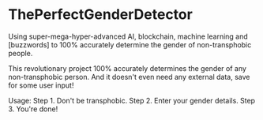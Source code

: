 # ThePerfectGenderDetector
Using super-mega-hyper-advanced AI, blockchain, machine learning and [buzzwords] to 100% accurately determine the gender of non-transphobic people.

This revolutionary project 100% accurately determines the gender of any non-transphobic person. And it doesn't even need any external data, save for some user input!

Usage:
Step 1. Don't be transphobic.
Step 2. Enter your gender details.
Step 3. You're done!
